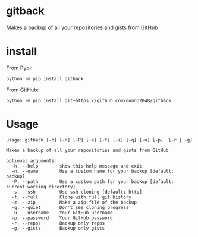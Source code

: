 # gitback
Makes a backup of all your repositories and gists from GitHub
# install
From Pypi:

`python -m pip install gitback`

From GitHub:

`python -m pip install git+https://github.com/donno2048/gitback`
# Usage
```
usage: gitback [-h] [-n] [-P] [-s] [-f] [-z] [-q] [-u] [-p]  [-r | -g]

Makes a backup of all your repositories and gists from GitHub

optional arguments:
  -h, --help        show this help message and exit
  -n, --name        Use a custom name for your backup [default: backup]
  -P, --path        Use a custom path for your backup [default: current working directory]
  -s, --ssh         Use ssh cloning [default: http]
  -f, --full        Clone with full git history
  -z, --zip         Make a zip file of the backup
  -q, --quiet       Don't see cloning progress
  -u, --username    Your GitHub username
  -p, --password    Your GitHub password
  -r, --repos       Backup only repos
  -g, --gists       Backup only gists
```
